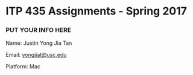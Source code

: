 # ITP 435 Assignments - Spring 2017 #

### PUT YOUR INFO HERE ###
Name: Justin Yong Jia Tan

Email: yongjiat@usc.edu

Platform: Mac